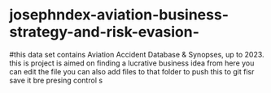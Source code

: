 # josephndex-aviation-business-strategy-and-risk-evasion-
#this data set contains Aviation Accident Database &amp; Synopses, up to 2023. this is project is aimed on finding a lucrative business idea
from here you can edit the file 
you can also add files to that folder
to push this to git
fisr save it bre presing control s